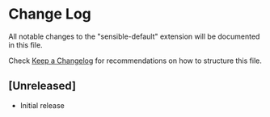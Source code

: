 # Change Log

All notable changes to the "sensible-default" extension will be documented in this file.

Check [Keep a Changelog](http://keepachangelog.com/) for recommendations on how to structure this file.

## [Unreleased]

- Initial release